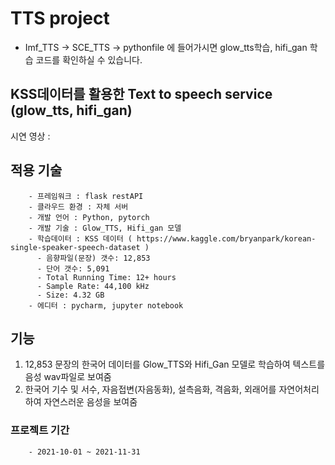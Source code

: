 # TTS project
- Imf_TTS -> SCE_TTS -> pythonfile 에 들어가시면 glow_tts학습, hifi_gan 학습 코드를 확인하실 수 있습니다.

## KSS데이터를 활용한 Text to speech service (glow_tts, hifi_gan)

시연 영상 : 

## 적용 기술
        - 프레임워크 : flask restAPI
        - 클라우드 환경 : 자체 서버
        - 개발 언어 : Python, pytorch
        - 개발 기술 : Glow_TTS, Hifi_gan 모델
        - 학습데이터 : KSS 데이터 ( https://www.kaggle.com/bryanpark/korean-single-speaker-speech-dataset )
          - 음향파일(문장) 갯수: 12,853
          - 단어 갯수: 5,091
          - Total Running Time: 12+ hours
          - Sample Rate: 44,100 kHz
          - Size: 4.32 GB
        - 에디터 : pycharm, jupyter notebook
        
## 기능

1. 12,853 문장의 한국어 데이터를 Glow_TTS와 Hifi_Gan 모델로 학습하여 텍스트를 음성 wav파일로 보여줌
2. 한국어 기수 및 서수, 자음접변(자음동화), 설측음화, 격음화, 외래어를 자연어처리하여 자연스러운 음성을 보여줌

### 프로젝트 기간
        - 2021-10-01 ~ 2021-11-31  

